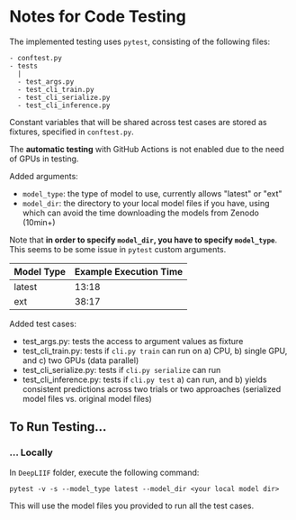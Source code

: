 # Notes for Code Testing
The implemented testing uses `pytest`, consisting of the following files:
```
- conftest.py
- tests
  |
  - test_args.py
  - test_cli_train.py
  - test_cli_serialize.py
  - test_cli_inference.py
```
Constant variables that will be shared across test cases are stored as fixtures, specified in `conftest.py`.

The **automatic testing** with GitHub Actions is not enabled due to the need of GPUs in testing.

Added arguments:
- `model_type`: the type of model to use, currently allows "latest" or "ext"
- `model_dir`: the directory to your local model files if you have, using which can avoid the time downloading the models from Zenodo (10min+)

Note that **in order to specify `model_dir`, you have to specify `model_type`**. This seems to be some issue in `pytest` custom arguments.

|Model Type|Example Execution Time|
|--------|----|
|latest|13:18|
|ext|38:17|

Added test cases:
- test_args.py: tests the access to argument values as fixture
- test_cli_train.py: tests if `cli.py train` can run on a) CPU, b) single GPU, and c) two GPUs (data parallel)
- test_cli_serialize.py: tests if `cli.py serialize` can run
- test_cli_inference.py: tests if `cli.py test` a) can run, and b) yields consistent predictions across two trials or two approaches (serialized model files vs. original model files)

## To Run Testing...
### ... Locally
In `DeepLIIF` folder, execute the following command:
```
pytest -v -s --model_type latest --model_dir <your local model dir>
```
This will use the model files you provided to run all the test cases.
